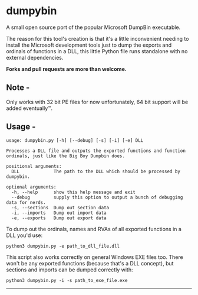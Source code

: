 # dumpybin

A small open source port of the popular Microsoft DumpBin executable.

The reason for this tool's creation is that it's a little inconvenient needing to install the Microsoft development tools just to dump the exports and ordinals of functions in a DLL, this little Python file runs standalone with no external dependencies.

**Forks and pull requests are more than welcome.**


## Note -
Only works with 32 bit PE files for now unfortunately, 64 bit support will be added eventually™.


## Usage - 

```
usage: dumpybin.py [-h] [--debug] [-s] [-i] [-e] DLL

Processes a DLL file and outputs the exported functions and function ordinals, just like the Big Boy Dumpbin does.

positional arguments:
  DLL             The path to the DLL which should be processed by dumpybin.

optional arguments:
  -h, --help      show this help message and exit
  --debug         supply this option to output a bunch of debugging data for nerds.
  -s, --sections  Dump out section data
  -i, --imports   Dump out import data
  -e, --exports   Dump out export data
```

To dump out the ordinals, names and RVAs of all exported functions in a DLL you'd use:

```
python3 dumpybin.py -e path_to_dll_file.dll
```

This script also works correctly on general Windows EXE files too. There won't be any exported functions (because that's a DLL concept), but sections and imports can be dumped correctly with:

```
python3 dumpybin.py -i -s path_to_exe_file.exe
```

---